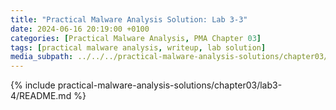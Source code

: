 ```yaml
---
title: "Practical Malware Analysis Solution: Lab 3-3"
date: 2024-06-16 20:19:00 +0100
categories: [Practical Malware Analysis, PMA Chapter 03]
tags: [practical malware analysis, writeup, lab solution]
media_subpath: ../../../practical-malware-analysis-solutions/chapter03/lab3-4
---
```


{% include practical-malware-analysis-solutions/chapter03/lab3-4/README.md %}